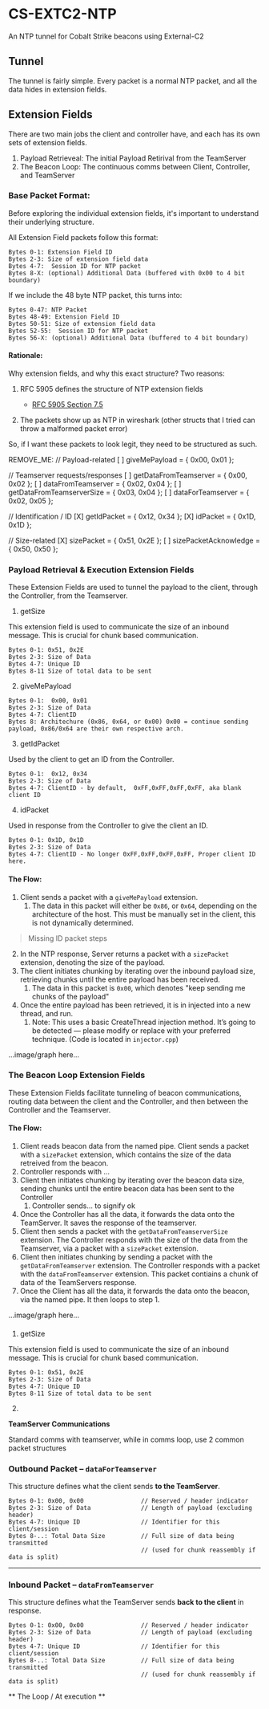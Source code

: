 # CS-EXTC2-NTP

An NTP tunnel for Cobalt Strike beacons using External-C2

## Tunnel

The tunnel is fairly simple. Every packet is a normal NTP packet, and all the data hides in extension fields. 


## Extension Fields

There are two main jobs the client and controller have, and each has its own sets of extension fields.

1. Payload Retrieveal: The initial Payload Retirival from the TeamServer
2. The Beacon Loop: The continuous comms between Client, Controller, and TeamServer

### Base Packet Format:

Before exploring the individual extension fields, it's important to understand their underlying structure.

All Extension Field packets follow this format:



```
Bytes 0-1: Extension Field ID
Bytes 2-3: Size of extension field data
Bytes 4-7:  Session ID for NTP packet
Bytes 8-X: (optional) Additional Data (buffered with 0x00 to 4 bit boundary)
```

If we include the 48 byte NTP packet, this turns into:

```
Bytes 0-47: NTP Packet
Bytes 48-49: Extension Field ID
Bytes 50-51: Size of extension field data
Bytes 52-55:  Session ID for NTP packet
Bytes 56-X: (optional) Additional Data (buffered to 4 bit boundary)
```

#### Rationale:

Why extension fields, and why this exact structure? Two reasons:

1. RFC 5905 defines the structure of NTP extension fields
   - [RFC 5905 Section 7.5](https://datatracker.ietf.org/doc/html/rfc5905#section-7.5)

2. The packets show up as NTP in wireshark (other structs that I tried can throw a malformed packet error)

So, if I want these packets to look legit, they need to be structured as such. 


REMOVE_ME:
// Payload-related
[ ] giveMePayload = { 0x00, 0x01 };

// Teamserver requests/responses
[ ] getDataFromTeamserver = { 0x00, 0x02 };
[ ] dataFromTeamserver = { 0x02, 0x04 };
[ ] getDataFromTeamserverSize = { 0x03, 0x04 };
[ ] dataForTeamserver = { 0x02, 0x05 };

// Identification / ID
[X] getIdPacket = { 0x12, 0x34 };
[X] idPacket = { 0x1D, 0x1D };

// Size-related
[X] sizePacket = { 0x51, 0x2E };
[ ] sizePacketAcknowledge = { 0x50, 0x50 };


### Payload Retrieval & Execution Extension Fields

These Extension Fields are used to tunnel the payload to the client, through the Controller, from the Teamserver.

1. getSize

This extension field is used to communicate the size of an inbound message. This is crucial for chunk based communication.

```
Bytes 0-1: 0x51, 0x2E
Bytes 2-3: Size of Data
Bytes 4-7: Unique ID
Bytes 8-11 Size of total data to be sent 
```

2. giveMePayload

```
Bytes 0-1:  0x00, 0x01
Bytes 2-3: Size of Data
Bytes 4-7: ClientID
Bytes 8: Architechure (0x86, 0x64, or 0x00) 0x00 = continue sending payload, 0x86/0x64 are their own respective arch.
``` 

3. getIdPacket

Used by the client to get an ID from the Controller.

```
Bytes 0-1:  0x12, 0x34
Bytes 2-3: Size of Data
Bytes 4-7: ClientID - by default,  0xFF,0xFF,0xFF,0xFF, aka blank client ID
``` 

4. idPacket

Used in response from the Controller to give the client an ID.

```
Bytes 0-1: 0x1D, 0x1D
Bytes 2-3: Size of Data
Bytes 4-7: ClientID - No longer 0xFF,0xFF,0xFF,0xFF, Proper client ID here. 
``` 

#### The Flow:

1. Client sends a packet with a `giveMePayload` extension.
   1. The data in this packet will either be `0x86`, or `0x64`, depending on the architecture of the host. This must be manually set in the client, this is not dynamically determined.

> Missing ID packet steps

2. In the NTP response, Server returns a packet with a `sizePacket` extension, denoting the size of the payload.
3. The client initiates chunking by iterating over the inbound payload size, retrieving chunks until the entire payload has been received.
   1. The data in this packet is `0x00`, which denotes "keep sending me chunks of the payload"
4. Once the entire payload has been retrieved, it is in injected into a new thread, and run.
   1. Note: This uses a basic CreateThread injection method. It’s going to be detected — please modify or replace with your preferred technique. (Code is located in `injector.cpp`)

...image/graph here...

### The Beacon Loop Extension Fields

These Extension Fields facilitate tunneling of beacon communications, routing data between the client and the Controller, and then between the Controller and the Teamserver.

#### The Flow:

1. Client reads beacon data from the named pipe. Client sends a packet with a `sizePacket` extension, which contains the size of the data retreived from the beacon.
2. Controller responds with ...
3. Client then initiates chunking by iterating over the beacon data size, sending chunks until the entire beacon data has been sent to the Controller
   1. Controller sends... to signify ok
4. Once the Controller has all the data, it forwards the data onto the TeamServer. It saves the response of the teamserver.
5. Client then sends a packet with the `getDataFromTeamserverSize` extension. The Controller responds with the size of the data from the Teamserver, via a packet with a `sizePacket` extension.
6. Client then initiates chunking by sending a packet with the `getDataFromTeamserver` extension. The Controller responds with a packet with the `dataFromTeamserver` extension. This packet contiains a chunk of data of the TeamServers response.
7. Once the Client has all the data, it forwards the data onto the beacon, via the named pipe. It then loops to step 1.

...image/graph here...

####

1. getSize

This extension field is used to communicate the size of an inbound message. This is crucial for chunk based communication.

```
Bytes 0-1: 0x51, 0x2E
Bytes 2-3: Size of Data
Bytes 4-7: Unique ID
Bytes 8-11 Size of total data to be sent 
```

2. 






**TeamServer Communications**

Standard comms with teamserver, while in comms loop,   use 2 common packet structures

### Outbound Packet – `dataForTeamserver`

This structure defines what the client sends **to the TeamServer**.

```
Bytes 0-1: 0x00, 0x00                // Reserved / header indicator  
Bytes 2-3: Size of Data              // Length of payload (excluding header)  
Bytes 4-7: Unique ID                 // Identifier for this client/session  
Bytes 8-..: Total Data Size          // Full size of data being transmitted 
                                     // (used for chunk reassembly if data is split)
```

---

### Inbound Packet – `dataFromTeamserver`

This structure defines what the TeamServer sends **back to the client** in response.

```
Bytes 0-1: 0x00, 0x00                // Reserved / header indicator  
Bytes 2-3: Size of Data              // Length of payload (excluding header)  
Bytes 4-7: Unique ID                 // Identifier for this client/session  
Bytes 8-..: Total Data Size          // Full size of data being transmitted 
                                     // (used for chunk reassembly if data is split)
```

** The Loop / At execution **
